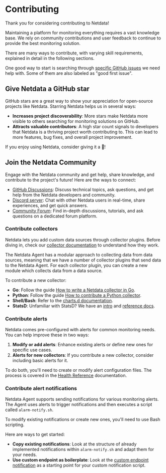 # Contributing

Thank you for considering contributing to Netdata!

Maintaining a platform for monitoring everything requires a vast knowledge base. We rely on community contributions and user feedback to continue to provide the best monitoring solution.

There are many ways to contribute, with varying skill requirements, explained in detail in the following sections.

One good way to start is searching through [specific GitHub issues](https://github.com/netdata/netdata/issues?q=is%3Aissue+is%3Aopen+sort%3Aupdated-desc+label%3A%22help+wanted%22) we need help with. Some of them are also labeled as "good first issue".

## Give Netdata a GitHub star

GitHub stars are a great way to show your appreciation for open-source projects like Netdata. Starring Netdata helps us in several ways:

- **Increases project discoverability**: More stars make Netdata more visible to others searching for monitoring solutions on GitHub.
- **Attracts valuable contributors**: A high star count signals to developers that Netdata is a thriving project worth contributing to. This can lead to more features, bug fixes, and overall project improvement.

If you enjoy using Netdata, consider giving it a 🌟!

## Join the Netdata Community

Engage with the Netdata community and get help, share knowledge, and contribute to the project's future! Here are the ways to connect:

- [GitHub Discussions](https://github.com/netdata/netdata/discussions): Discuss technical topics, ask questions, and get help from the Netdata developers and community.
- [Discord server](https://discord.com/invite/2mEmfW735j): Chat with other Netdata users in real-time, share experiences, and get quick answers.
- [Community Forum](https://community.netdata.cloud): Find in-depth discussions, tutorials, and ask questions on a dedicated forum platform.

### Contribute collectors

Netdata lets you add custom data sources through collector plugins. Before diving in, check our [collector documentation](https://github.com/netdata/netdata/blob/master/src/collectors/README.md) to understand how they work.

The Netdata Agent has a modular approach to collecting data from data sources, meaning that we have a number of collector plugins that send data to the Netdata Agent. For each collector plugin, you can create a new module which collects data from a data source.

To contribute a new collector:

- **Go**: Follow the guide [How to write a Netdata collector in Go](https://github.com/netdata/netdata/blob/master/src/go/plugin/go.d/docs/how-to-write-a-module.md).
- **Python**: Follow the guide [How to contribute a Python collector](https://github.com/netdata/netdata/blob/master/docs/developer-and-contributor-corner/python-collector.md).
- **Shell/Bash**: Refer to the [charts.d documentation](https://github.com/netdata/netdata/blob/master/src/collectors/charts.d.plugin/README.md).
- **StatsD**: Unfamiliar with StatsD? We have an [intro](https://www.netdata.cloud/blog/introduction-to-statsd/) and [reference docs](https://github.com/netdata/netdata/blob/master/src/collectors/statsd.plugin/README.md).

### Contribute alerts

Netdata comes pre-configured with alerts for common monitoring needs. You can help improve these in two ways:

1. **Modify or add alerts**: Enhance existing alerts or define new ones for specific use cases.
2. **Alerts for new collectors**: If you contribute a new collector, consider including basic alerts for it.

To do both, you'll need to create or modify alert configuration files. The process is covered in the [Health Reference](https://github.com/netdata/netdata/blob/master/src/health/REFERENCE.md) documentation.

### Contribute alert notifications

Netdata Agent supports sending notifications for various monitoring alerts. The Agent uses alerts to trigger notifications and then executes a script called `alarm-notify.sh`.

To modify existing notifications or create new ones, you'll need to use Bash scripting.

Here are ways to get started:

- **Copy existing notifications**: Look at the structure of already implemented notifications within `alarm-notify.sh` and adapt them for your needs.
- **Use custom endpoint as boilerplate**: Look at the [custom endpoint notification](https://github.com/netdata/netdata/blob/master/src/health/notifications/custom/README.md) as a starting point for your custom notification script.

